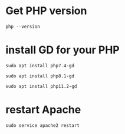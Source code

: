 # Get PHP version
```php --version```

# install GD for your PHP
```sudo apt install php7.4-gd```

```sudo apt install php8.1-gd```

```sudo apt install php11.2-gd```

# restart Apache
  ```sudo service apache2 restart```
